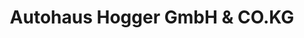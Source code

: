 ---
title: "Autohaus Hogger GmbH & CO.KG"
url: /anger/autohaus-hogger-gmbh-und-co-kg/
shop: Autowerkstatt
---